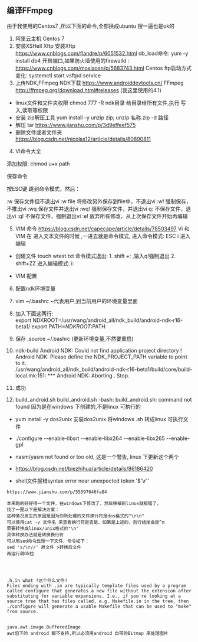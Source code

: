 ## 编译FFmpeg
由于我使用的Centos7 ,所以下面的命令,全部换成ubuntu 搜一遍也是ok的
1. 阿里云主机 Centos 7
2. 安装XSHell Xftp
安装Xftp
https://www.cnblogs.com/flandre/p/6051532.html
db_load命令: yum -y install db4
开启端口,如果防火墙使用的firewalld :
https://www.cnblogs.com/moxiaoan/p/5683743.html
Centos ftp启动方式变化:
systemctl start vsftpd.service
3. 上传NDK,FFmpeg
NDK下载 https://www.androiddevtools.cn/ 
FFmpeg http://ffmpeg.org/download.html#releases (我这里使用的4.1)  
- linux文件和文件夹权限
chmod 777 -R ndk目录   给目录给所有文件,执行 写入,读取等权限
- 安装 zip解压工具
yum install -y  unzip zip;
unzip 名称.zip -d 路径
- 解压 tar
https://www.jianshu.com/p/3d9effeef575
- 删除文件或者文件夹
https://blog.csdn.net/nicolas12/article/details/80890811
4. VI命令大全

添加权限: chmod u+x path


保存命令

按ESC键 跳到命令模式，然后：

:w 保存文件但不退出vi
:w file 将修改另外保存到file中，不退出vi
:w! 强制保存，不推出vi
:wq 保存文件并退出vi
:wq! 强制保存文件，并退出vi
q: 不保存文件，退出vi
:q! 不保存文件，强制退出vi
:e! 放弃所有修改，从上次保存文件开始再编辑

5. VIM 命令
https://blog.csdn.net/capecape/article/details/78503497
Vi 和VIM 在 进入文本文件的时候 ,一进去就是命令模式, 
进入命令模式: ESC
i 进入编辑

- 创建文件 
touch wtest.txt
命令模式退出: 1.  shift +: ,输入q!强制退出  2.  shift+ZZ
进入编辑模式: i:

- VIM 配置

6. 配置ndk环境变量
1. vim ~/.bashrc  ~代表用户,到当前用户的环境变量里面
2. 加入下面这两行:  
export NDKROOT=/usr/wang/android_all/ndk_build/android-ndk-r16-beta1/
export PATH=$NDKROOT:$PATH
3. 保存 ,source ~/.bashrc (更新环境变量,不然要重启)
4. ndk-build 
Android NDK: Could not find application project directory !    
Android NDK: Please define the NDK_PROJECT_PATH variable to point to it.    
/usr/wang/android_all/ndk_build/android-ndk-r16-beta1/build/core/build-local.mk:151: *** Android NDK: Aborting    .  Stop.  

5. 成功

7. build_android.sh
build_android.sh
-bash: build_android.sh: command not found
因为是在windows 下创建的,不是linux 可执行的
- yum install -y dos2unix   安装dos2unix
将windows .sh 转成linux 可执行文件



- ./configure --enable-libsrt --enable-libx264 --enable-libx265 --enable-gpl
- nasm/yasm not found or too old,  这是一个警告,  linux 下更新这个两个

- https://blog.csdn.net/biezhihua/article/details/86186420
* shell文件报错syntax error near unexpected token '$'\r''
```
https://www.jianshu.com/p/55597646fa84

本来跑的好好得一个文件，在windows下修改了，然后移植到linux就报错了。
找了一圈以下是解决方案：
这种情况发生的原因是因为你所处理的文件换行符是dos格式的"\r\n"
可以使用cat -v 文件名 来查看换行符是否是，如果是上述的，则行结尾会是^m
需要转换成linux/unix格式的"\n"
具体转换办法就是转换换行符
可以用sed命令处理一下文件，命令如下：
sed 's/\r//' 原文件 >转换后文件
再运行就Ok拉




.h.in what ?这个什么文件?
Files ending with .in are typically template files used by a program called configure that generates a new file without the extension after substituting for variable expansions. I.e., if you're looking at a source tree that has files called, e.g. Makefile.in in the tree, then ./configure will generate a usable Makefile that can be used to "make" from source.


java.awt.image.BufferedImage 
awt包下的 android 都不支持,所以必须用android 自带的Bitmap 来处理图片
```





